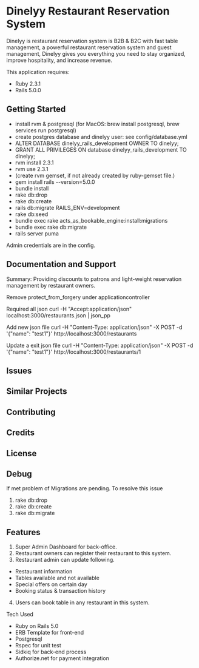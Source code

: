 Dinelyy Restaurant Reservation System
================
Dinelyy is restaurant reservation system is B2B & B2C with fast table management, a powerful restaurant reservation system and 
guest management, Dinelyy gives you everything you need to stay organized, improve hospitality, and increase revenue.

This application requires:

- Ruby 2.3.1
- Rails 5.0.0

Getting Started
---------------
- install rvm & postgresql (for MacOS: brew install postgresql, brew services run postgresql)
- create postgres database and dinelyy user: see config/database.yml
- ALTER DATABASE dinelyy_rails_development OWNER TO dinelyy;
- GRANT ALL PRIVILEGES ON database dinelyy_rails_development TO dinelyy;
- rvm install 2.3.1
- rvm use 2.3.1
- (create rvm gemset, if not already created by ruby-gemset file.)
- gem install rails --version=5.0.0
- bundle install
- rake db:drop
- rake db:create
- rails db:migrate RAILS_ENV=development
- rake db:seed
- bundle exec rake acts_as_bookable_engine:install:migrations
- bundle exec rake db:migrate
- rails server puma

Admin credentials are in the config.

Documentation and Support
-------------------------
Summary: Providing discounts to patrons and light-weight reservation management by restaurant owners.

Remove protect_from_forgery under applicationcontroller

Required all json
curl -H "Accept:application/json" localhost:3000/restaurants.json | json_pp

Add new json file
curl -H "Content-Type: application/json" -X POST -d '{"name": "test1"}' http://localhost:3000/restaurants

Update a exit json file
curl -H "Content-Type: application/json" -X POST -d '{"name": "test1"}' http://localhost:3000/restaurants/1

Issues
-------------

Similar Projects
----------------

Contributing
------------

Credits
-------

License
-------

Debug
-------
If met problem of Migrations are pending. To resolve this issue
1. rake db:drop
2. rake db:create
3. rake db:migrate


Features
--------
1. Super Admin Dashboard for back-office.
2. Restaurant owners can register their restaurant to this system.
3. Restaurant admin can update following.
- Restaurant information
- Tables available and not available
- Special offers on certain day
- Booking status & transaction history
4. Users can book table in any restaurant in this system.

Tech Used
- Ruby on Rails 5.0
- ERB Template for front-end
- Postgresql
- Rspec for unit test
- Sidkiq for back-end process
- Authorize.net for payment integration




